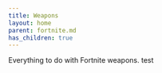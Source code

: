 ```yaml
---
title: Weapons
layout: home
parent: fortnite.md
has_children: true
---
```


Everything to do with Fortnite weapons. test

